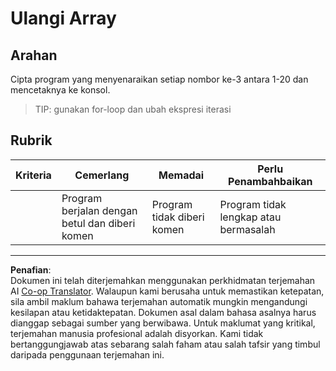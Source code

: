 <!--
CO_OP_TRANSLATOR_METADATA:
{
  "original_hash": "8b2381170bd0fd2870f5889bb8620f02",
  "translation_date": "2025-08-27T22:53:32+00:00",
  "source_file": "2-js-basics/4-arrays-loops/assignment.md",
  "language_code": "ms"
}
-->
# Ulangi Array

## Arahan

Cipta program yang menyenaraikan setiap nombor ke-3 antara 1-20 dan mencetaknya ke konsol.

> TIP: gunakan for-loop dan ubah ekspresi iterasi

## Rubrik

| Kriteria | Cemerlang                              | Memadai                  | Perlu Penambahbaikan           |
| -------- | -------------------------------------- | ------------------------ | ------------------------------ |
|          | Program berjalan dengan betul dan diberi komen | Program tidak diberi komen | Program tidak lengkap atau bermasalah |

---

**Penafian**:  
Dokumen ini telah diterjemahkan menggunakan perkhidmatan terjemahan AI [Co-op Translator](https://github.com/Azure/co-op-translator). Walaupun kami berusaha untuk memastikan ketepatan, sila ambil maklum bahawa terjemahan automatik mungkin mengandungi kesilapan atau ketidaktepatan. Dokumen asal dalam bahasa asalnya harus dianggap sebagai sumber yang berwibawa. Untuk maklumat yang kritikal, terjemahan manusia profesional adalah disyorkan. Kami tidak bertanggungjawab atas sebarang salah faham atau salah tafsir yang timbul daripada penggunaan terjemahan ini.
